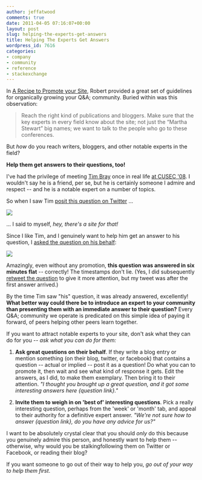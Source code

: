 ```yaml
---
author: jeffatwood
comments: true
date: 2011-04-05 07:16:07+00:00
layout: post
slug: helping-the-experts-get-answers
title: Helping The Experts Get Answers
wordpress_id: 7616
categories:
- company
- community
- reference
- stackexchange
---
```


In [A Recipe to Promote your Site](http://blog.stackoverflow.com/2010/08/a-recipe-to-promote-your-site/), Robert provided a great set of guidelines for organically growing your Q&A; community. Buried within was this observation:



<blockquote>
Reach the right kind of publications and bloggers. Make sure that the key experts in every field know about the site; not just the “Martha Stewart” big names; we want to talk to the people who go to these conferences.
</blockquote>



But _how_ do you reach writers, bloggers, and other notable experts in the field?

**Help them get answers to their questions, too!** 

I've had the privilege of meeting [Tim Bray](http://en.wikipedia.org/wiki/Tim_Bray) once in real life [at CUSEC '08](http://www.codinghorror.com/blog/2008/01/see-you-at-cusec-2008.html). I wouldn't say he is a friend, per se, but he is certainly someone I admire and respect -- and he is a notable expert on a number of topics.

So when I saw Tim [posit this question on Twitter](http://twitter.com/#!/timbray/status/53139383058051072) ...

[![](/blog/images/2011-04-05-helping-the-experts-get-answers/tim-bray-tweet.png)](http://twitter.com/#!/timbray/status/53139383058051072)

... I said to myself, _hey, there's a site for that!_

Since I like Tim, and I genuinely want to help him get an answer to his question, I [asked the question on his behalf](http://apple.stackexchange.com/questions/11100/getting-a-graphic-on-the-clipboard-to-disk):

[![](/blog/images/2011-04-05-helping-the-experts-get-answers/apple-bray-post.png)](http://apple.stackexchange.com/questions/11100/getting-a-graphic-on-the-clipboard-to-disk)

Amazingly, even without any promotion, **this question was answered in six minutes flat** -- correctly! The timestamps don't lie.  (Yes, I did subsequently [retweet the question](http://twitter.com/#!/codinghorror/status/53142579574874112) to give it more attention, but my tweet was after the first answer arrived.)

By the time Tim saw "his" question, it was already answered, excellently! **What better way could there be to introduce an expert to your community than presenting them with an immediate answer to their question?** Every Q&A; community we operate is predicated on this simple idea of paying it forward, of peers helping other peers learn together.

If you want to attract notable experts to your site, don't ask what they can do for you -- _ask what you can do for them:_





  1. **Ask great questions on their behalf**. If they write a blog entry or mention something (on their blog, twitter, or facebook) that contains a question -- actual or implied -- post it as a question! Do what you can to promote it, then wait and see what kind of response it gets. Edit the answers, as I did, to make them exemplary. Then bring it to their attention. _"I thought you brought up a great question, and it got some interesting answers here {question link}."_

  2. **Invite them to weigh in on 'best of' interesting questions**. Pick a really interesting question, perhaps from the 'week' or 'month' tab, and appeal to their authority for a definitive expert answer. _"We're not sure how to answer {question link}, do you have any advice for us?"_


I want to be absolutely crystal clear that you should _only_ do this because you genuinely admire this person, and honestly want to help them -- otherwise, why would you be stalkingfollowing them on Twitter or Facebook, or reading their blog?

If you want someone to go out of their way to help you, _go out of your way to help them first_. 
